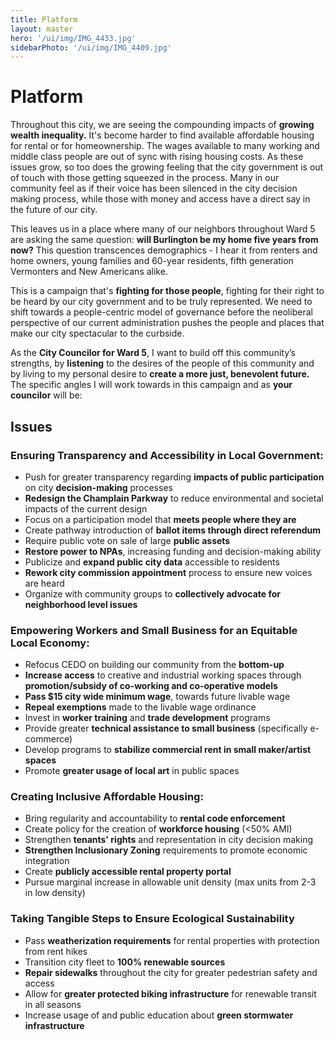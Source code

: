 ```yaml
---
title: Platform
layout: master
hero: '/ui/img/IMG_4433.jpg'
sidebarPhoto: '/ui/img/IMG_4409.jpg'
---
```

# Platform

Throughout this city, we are seeing the compounding impacts of **growing wealth inequality.** It's become harder to find available affordable housing for rental or for homeownership. The wages available to many working and middle class people are out of sync with rising housing costs. As these issues grow, so too does the growing feeling that the city government is out of touch with those getting squeezed in the process. Many in our community feel as if their voice has been silenced in the city decision making process, while those with money and access have a direct say in the future of our city.

This leaves us in a place where many of our neighbors throughout Ward 5 are asking the same question: **will Burlington be my home five years from now?** This question transcences demographics - I hear it from renters and home owners, young families and 60-year residents, fifth generation Vermonters and New Americans alike.

This is a campaign that's **fighting for those people**, fighting for their right to be heard by our city government and to be truly represented. We need to shift towards a people-centric model of governance before the neoliberal perspective of our current administration pushes the people and places that make our city spectacular to the curbside.

As the **City Councilor for Ward 5**, I want to build off this community’s strengths, by **listening** to the desires of the people of this community and by living to my personal desire to **create a more just, benevolent future.** The specific angles I will work towards in this campaign and as **your councilor** will be:

## Issues

### Ensuring Transparency and Accessibility in Local Government:

* Push for greater transparency regarding **impacts of public participation** on city **decision-making** processes
* **Redesign the Champlain Parkway** to reduce environmental and societal impacts of the current design
* Focus on a participation model that **meets people where they are**
* Create pathway introduction of **ballot items through direct referendum**
* Require public vote on sale of large **public assets**
* **Restore power to NPAs**, increasing funding and decision-making ability
* Publicize and **expand public city data** accessible to residents
* **Rework city commission appointment** process to ensure new voices are heard
* Organize with community groups to **collectively advocate for neighborhood level issues**

### Empowering Workers and Small Business for an Equitable Local Economy:

* Refocus CEDO on building our community from the **bottom-up**
* **Increase access** to creative and industrial working spaces through **promotion/subsidy of co-working and co-operative models**
* **Pass $15 city wide minimum wage**, towards future livable wage
* **Repeal exemptions** made to the livable wage ordinance
* Invest in **worker training** and **trade development** programs
* Provide greater **technical assistance to small business** (specifically e-commerce)
* Develop programs to **stabilize commercial rent in small maker/artist spaces**
* Promote **greater usage of local art** in public spaces

### Creating Inclusive Affordable Housing:

* Bring regularity and accountability to **rental code enforcement**
* Create policy for the creation of **workforce housing** (<50% AMI)
* Strengthen **tenants' rights** and representation in city decision making
* **Strengthen Inclusionary Zoning** requirements to promote economic integration
* Create **publicly accessible rental property portal**
* Pursue marginal increase in allowable unit density (max units from 2-3 in low density)

### Taking Tangible Steps to Ensure Ecological Sustainability

* Pass **weatherization requirements** for rental properties with protection from rent hikes
* Transition city fleet to **100% renewable sources**
* **Repair sidewalks** throughout the city for greater pedestrian safety and access
* Allow for **greater protected biking infrastructure** for renewable transit in all seasons
* Increase usage of and public education about **green stormwater infrastructure**
